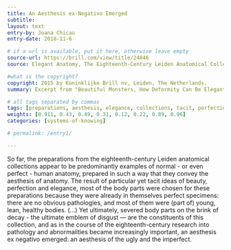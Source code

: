 ```yaml
---
title: An Aesthesis ex-Negativo Emerged
subtitle:
layout: text
entry-by: Joana Chicau
entry-date: 2018-11-6

# if a url is available, put it here, otherwise leave empty
source-url: https://brill.com/view/title/24846
source: Elegant Anatomy, The Eighteenth-Century Leiden Anatomical Collections. Marieke M. A. Hendriksen (2015)

#what is the copyright?
copyright: 2015 by Koninklijke Brill nv, Leiden, The Netherlands.
summary: Excerpt from "Beautiful Monsters, How Deformity Can Be Elegant" chapter 5 at Elegant Anatomy, Marieke M. A. Hendriksen

# all tags separated by commas
tags: [preparations, aesthesis, elegance, collections, tacit, perfection, imperfect, disgust]
weights: [0.911, 0.43, 0.49, 0.31, 0.12, 0.22, 0.89, 0.96]
categories: [systems-of-knowing]

# permalink: /entry1/

---
```

So far, the preparations from the eighteenth-century Leiden anatomical collections appear to be predominantly examples of normal - or even perfect - human anatomy, prepared in such a way that they convey the aesthesis of anatomy. The result of particular yet tacit ideas of beauty, perfection and elegance, most of the body parts were chosen for these preparations because they were already in themselves perfect specimens: there are no obvious pathologies, and most of them were (part of) young, lean, healthy bodies.
(...)
Yet ultimately, severed body parts on the brink of decay - the ultimate emblem of disgust — are the constituents of this collection, and as in the course of the eighteenth-century research into pathology and abnormalities became increasingly important, an aesthesis ex negativo emerged: an aesthesis of the ugly and the imperfect.
